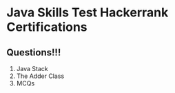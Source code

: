 # Java Skills Test Hackerrank Certifications

## Questions!!!

1. Java Stack
2. The Adder Class
3. MCQs

